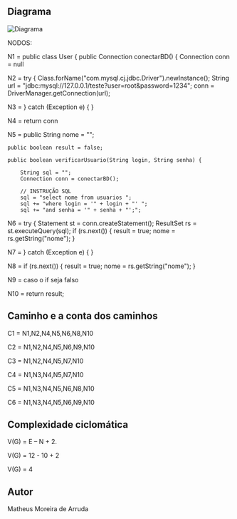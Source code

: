 ## Diagrama

![Diagrama](https://github.com/user-attachments/assets/86f1da7f-26dc-4b72-a742-cbb6c9c5faab)


NODOS:

N1 =  public class User {
    public Connection conectarBD() {
        Connection conn = null

N2 =         try {
        	Class.forName("com.mysql.cj.jdbc.Driver").newInstance();
            String url = "jdbc:mysql://127.0.0.1/teste?user=root&password=1234";
            conn = DriverManager.getConnection(url);

N3 =         } catch (Exception e) {
        }

N4 =  return conn
   
N5 =     public String nome = "";

    public boolean result = false;

    public boolean verificarUsuario(String login, String senha) {

    	String sql = "";
        Connection conn = conectarBD();

        // INSTRUÇÃO SQL
        sql = "select nome from usuarios ";
        sql += "where login = '" + login + "' ";
        sql += "and senha = '" + senha + "';";  

N6 =         try {
            Statement st = conn.createStatement();
            ResultSet rs = st.executeQuery(sql);
            if (rs.next()) {
                result = true;
                nome = rs.getString("nome");
            }

N7 =         } catch (Exception e) {
        }   

N8 =             if (rs.next()) {
                result = true;
                nome = rs.getString("nome");
            }

N9 = caso o if seja falso

N10 =  return result;    

## Caminho e a conta dos caminhos

C1 = N1,N2,N4,N5,N6,N8,N10

C2 = N1,N2,N4,N5,N6,N9,N10

C3 = N1,N2,N4,N5,N7,N10

C4 = N1,N3,N4,N5,N7,N10

C5 = N1,N3,N4,N5,N6,N8,N10

C6 = N1,N3,N4,N5,N6,N9,N10


## Complexidade ciclomática
V(G) = E – N + 2.

V(G) = 12 - 10 + 2

V(G) = 4



## Autor

Matheus Moreira de Arruda


